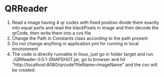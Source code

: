# QRReader
1. Read a image having 4 qr codes with fixed position divide them exactly into equal parts and read the blackPixels in image and then decode the qrCode, then write them into a cvs file
2. Change the Path in Constants class according to the path present
3. Do not change anything in application.yml for running in local environment
4. The code is directly runnable in linux, just go in folder target and run ./QRReader-0.0.1-SNAPSHOT.jar, go to browser and hit "http://localhost:8080/qrcode?fileName=imageName" and the csv will be created.
